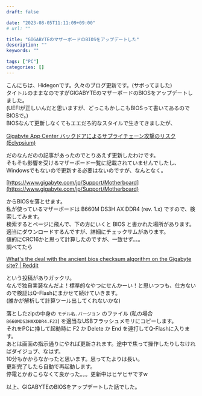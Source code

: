 ```yaml
---
draft: false

date: "2023-08-05T11:11:09+09:00"
# url: ""

title: "GIGABYTEのマザーボードのBIOSをアップデートした"
description: ""
keywords: ""

tags: ["PC"]
categories: []
---
```


こんにちは、Hidegonです。久々のブログ更新です。(サボってました)  
タイトルのままなのですがGIGABYTEのマザーボードのBIOSをアップデートしました。  
(UEFIが正しいんだと思いますが、どっこもかしこもBIOSって書いてあるのでBIOSで。)  
BIOSなんて更新しなくてもエエだろ的なスタイルで生きてきましたが、

[Gigabyte App Center バックドアによるサプライチェーン攻撃のリスク (Eclypsium)](https://eclypsium.com/blog/supply-chain-risk-from-gigabyte-app-center-backdoor/)  

だのなんだのの記事があったのでとりあえず更新したわけです。  
そもそも影響を受けるマザーボード一覧に記載されていませんでしたし、Windowsでもないので更新する必要はないのですが、なんとなく。  

[https://www.gigabyte.com/jp/Support/Motherboard](https://www.gigabyte.com/jp/Support/Motherboard)

からBIOSを落とせます。  
私が使っているマザーボードは B660M DS3H AX DDR4 (rev. 1.x) ですので、検索してみます。  
検索するとページに飛んで、下の方にいくと BIOS と書かれた場所があります。  
適当にダウンロードするんですが、詳細にチェックサムがあります。  
値的にCRC16かと思って計算したのですが、一致せず。。。  
調べてたら

[What's the deal with the ancient bios checksum algorithm on the Gigabyte site? | Reddit](https://www.reddit.com/r/gigabyte/comments/x0z0kj/whats_the_deal_with_the_ancient_bios_checksum/)  

という投稿がありガックリ。  
なんで独自実装なんだよ！標準的なやつにせんかーい！と思いつつも、仕方ないので検証はQ-Flashにまかせて続けていきます。  
(誰かが解析して計算ツール出してくれないかな)  

落としたzipの中身の `モデル名.バージョン` のファイル (私の場合 `B660MDS3HAXDDR4.F23`) を適当なUSBフラッシュメモリにコピーします。  
それをPCに挿して起動時に F2 か Delete か End を連打してQ-Flashに入ります。  
あとは画面の指示通りにやれば更新されます。途中で焦って操作したりしなければダイジョブ、なはず。  
10分もかからなかったと思います。思ってたよりは長い。  
更新完了したら自動で再起動します。  
停電とかおこらなくて良かった。。。更新中はヒヤヒヤですw

以上、GIGABYTEのBIOSをアップデートした話でした。  
